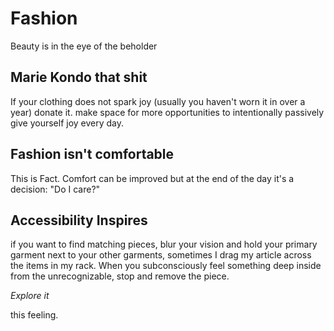# Fashion

Beauty is in the eye of the beholder

## Marie Kondo that shit 
If your clothing does not spark joy (usually you haven't worn it in over a year) donate it. make space for more opportunities to intentionally passively give yourself joy every day.

## Fashion isn't comfortable
This is Fact. Comfort can be improved but at the end of the day it's a decision:
"Do I care?"

## Accessibility Inspires
if you want to find matching pieces, blur your vision and hold your primary garment next to your other garments, sometimes I drag my article across the items in my rack. When you subconsciously feel something deep inside from the unrecognizable, stop and remove the piece.

*Explore it*

this feeling. 